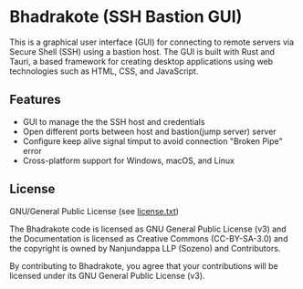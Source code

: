 # Bhadrakote (SSH Bastion GUI)

This is a graphical user interface (GUI) for connecting to remote servers via Secure Shell (SSH) using a bastion host. The GUI is built with Rust and Tauri, a based framework for creating desktop applications using web technologies such as HTML, CSS, and JavaScript.

## Features

* GUI to manage the the SSH host and credentials
* Open different ports between host and bastion(jump server) server
* Configure keep alive signal timput to avoid connection "Broken Pipe" error
* Cross-platform support for Windows, macOS, and Linux


## License

GNU/General Public License (see [license.txt](license.txt))

The Bhadrakote code is licensed as GNU General Public License (v3) and the Documentation is licensed as Creative Commons (CC-BY-SA-3.0) and the copyright is owned by Nanjundappa LLP (Sozeno) and Contributors.

By contributing to Bhadrakote, you agree that your contributions will be licensed under its GNU General Public License (v3).
